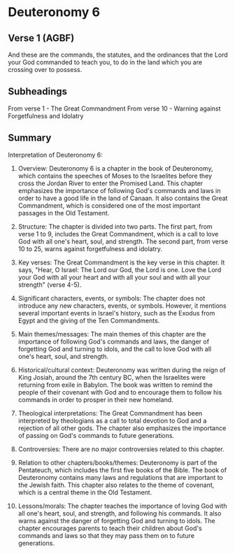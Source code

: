 # Deuteronomy 6

## Verse 1 (AGBF)

And these are the commands, the statutes, and the ordinances that the Lord your God commanded to teach you, to do in the land which you are crossing over to possess.

## Subheadings

From verse 1 - The Great Commandment
From verse 10 - Warning against Forgetfulness and Idolatry

## Summary

Interpretation of Deuteronomy 6:

1. Overview:
Deuteronomy 6 is a chapter in the book of Deuteronomy, which contains the speeches of Moses to the Israelites before they cross the Jordan River to enter the Promised Land. This chapter emphasizes the importance of following God's commands and laws in order to have a good life in the land of Canaan. It also contains the Great Commandment, which is considered one of the most important passages in the Old Testament.

2. Structure:
The chapter is divided into two parts. The first part, from verse 1 to 9, includes the Great Commandment, which is a call to love God with all one's heart, soul, and strength. The second part, from verse 10 to 25, warns against forgetfulness and idolatry.

3. Key verses:
The Great Commandment is the key verse in this chapter. It says, "Hear, O Israel: The Lord our God, the Lord is one. Love the Lord your God with all your heart and with all your soul and with all your strength" (verse 4-5).

4. Significant characters, events, or symbols:
The chapter does not introduce any new characters, events, or symbols. However, it mentions several important events in Israel's history, such as the Exodus from Egypt and the giving of the Ten Commandments.

5. Main themes/messages:
The main themes of this chapter are the importance of following God's commands and laws, the danger of forgetting God and turning to idols, and the call to love God with all one's heart, soul, and strength.

6. Historical/cultural context:
Deuteronomy was written during the reign of King Josiah, around the 7th century BC, when the Israelites were returning from exile in Babylon. The book was written to remind the people of their covenant with God and to encourage them to follow his commands in order to prosper in their new homeland.

7. Theological interpretations:
The Great Commandment has been interpreted by theologians as a call to total devotion to God and a rejection of all other gods. The chapter also emphasizes the importance of passing on God's commands to future generations.

8. Controversies:
There are no major controversies related to this chapter.

9. Relation to other chapters/books/themes:
Deuteronomy is part of the Pentateuch, which includes the first five books of the Bible. The book of Deuteronomy contains many laws and regulations that are important to the Jewish faith. This chapter also relates to the theme of covenant, which is a central theme in the Old Testament.

10. Lessons/morals:
The chapter teaches the importance of loving God with all one's heart, soul, and strength, and following his commands. It also warns against the danger of forgetting God and turning to idols. The chapter encourages parents to teach their children about God's commands and laws so that they may pass them on to future generations.